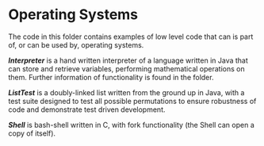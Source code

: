 # Operating Systems

The code in this folder contains examples of low level code that can is part of, or can be used by, operating systems.

***Interpreter*** is a hand written interpreter of a language written in Java that can store and retrieve variables, performing mathematical operations on them. Further information of functionality is found in the folder.

***ListTest*** is a doubly-linked list written from the ground up in Java, with a test suite designed to test all possible permutations to ensure robustness of code and demonstrate test driven development.

***Shell*** is bash-shell written in C, with fork functionality (the Shell can open a copy of itself).
